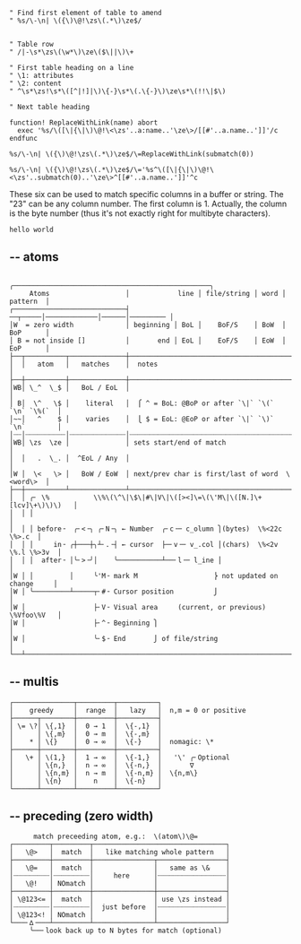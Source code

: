 
```
" Find first element of table to amend
" %s/\-\n| \({\)\@!\zs\(.*\)\ze$/


" Table row
" /|-\s*\zs\(\w*\)\ze\($\||\)\+

" First table heading on a line
" \1: attributes
" \2: content
" ^\s*\zs!\s*\([^|!]|\)\{-}\s*\(.\{-}\)\ze\s*\(!!\|$\)

" Next table heading

function! ReplaceWithLink(name) abort
  exec '%s/\([\|{\|\)\@!\<\zs'..a:name..'\ze\>/[[#'..a.name..']]'/c
endfunc

%s/\-\n| \({\)\@!\zs\(.*\)\ze$/\=ReplaceWithLink(submatch(0))

%s/\-\n| \({\)\@!\zs\(.*\)\ze$/\='%s^\([\|{\|\)\@!\<\zs'..submatch(0)..'\ze\>^[[#'..a.name..']]'^c

```

These six can be used to match specific columns in a buffer or string.
The "23" can be any column number.  The first column is 1.  Actually,
the column is the byte number (thus it's not exactly right for
multibyte characters).

`hello world`

## -- atoms

                                 ╭─────────────────────────────────────────────────╮
         Atoms                   │            line │ file/string │ word │ pattern  │
    ┌────────────────────────────┤         ──┬─────│─────────────│──────│───────── │
    │W  = zero width             │ beginning │ BoL │    BoF/S    │ BoW  │ BoP      │
    │ B = not inside []          │       end │ EoL │    EoF/S    │ EoW  │ EoP      │
    ├──┬──────────┬──────────────┼─────────────────────────────────────────────────┤
    │  │   atom   │   matches    │  notes                                          │
    ├──┼──────────┼──────────────┼─────────────────────────────────────────────────┤
    │WB│ \_^  \_$ │   BoL / EoL  │                                                 │
    │ B│  \^   \$ │    literal   │  ⎧ ^ = BoL: @BoP or after `\|` `\(` `\n` `\%(`  │
    │~~│   ^    $ │    varies    │  ⎩ $ = EoL: @EoP or after `\|` `\)` `\n`        │
    │┈┈│┈┈┈┈┈┈┈┈┈┈│┈┈┈┈┈┈┈┈┈┈┈┈┈┈│┈┈┈┈┈┈┈┈┈┈┈┈┈┈┈┈┈┈┈┈┈┈┈┈┈┈┈┈┈┈┈┈┈┈┈┈┈┈┈┈┈┈┈┈┈┈┈┈┈│
    │WB│ \zs  \ze │              │ sets start/end of match                         │
    │  │   .  \_. │  ^EoL / Any  │                                                 │
    │W │  \<   \> │   BoW / EoW  │ next/prev char is first/last of word  \<word\>  │
    ├──┼──────────┴──────────────┴─────────────────────────────────────────────────┤
    │  │ ╭╴ \%           \\%\(\^\|\$\|#\|V\|\([><]\=\(\'M\|\([N.]\+[lcv]\+\)\)\)   │
    │  │ │                                                                         │
    │  │ │ before╶  ╭╴<╶╮ ╭╴N╶╮ ← Number  ╭╴c╶─ c̲olumn ⎫(bytes)  \%<22c     \%>.c  │
    │  │ │     in╶ ╭┼───┼╮┴╴.╶┤ ← cursor  ├─╴v╶─ v̲.col ⎪(chars)  \%<2v \%.l \%>3v  │
    │  │ │  after╶ │╰╴>╶╯│    ╰───────────┴──╴l╶─ l̲ine ⎪                           │
    │W │ │         │     ╰'M╶ mark M                   ⎬ not updated on change     │
    │W │ ╰─────────┴─────┬╴#╶ Cursor position          ⎭                           │
    │W │                 ├╴V╶ Visual area     (current, or previous)   \%Vfoo\%V   │
    │W │                 ├╴^╶ Beginning ⎫                                          │
    │W │                 ╰╴$╶ End       ⎭ of file/string                           │
    └──┴───────────────────────────────────────────────────────────────────────────┘


## -- multis

    ┌───────────────┬─────────┬──────────┐ 
    │    greedy     │  range  │   lazy   │  n,m = 0 or positive
    ├──────┬────────┼─────────┼──────────┤                        
    │ \= \?│ \{,1}  │  0 → 1  │  \{-,1}  │ 
    │      │ \{,m}  │  0 → m  │  \{-,m}  │                        
    │    * │ \{}    │  0 → ∞  │  \{-}    │  nomagic: \*
    ├──────┼────────┼─────────┼──────────┤                        
    │   \+ │ \(1,}  │  1 → ∞  │  \{-1,}  │   '\' ╭╴Optional 
    │      │ \{n,}  │  n → ∞  │  \{-n,}  │       ∇                
    │      │ \{n,m} │  n → m  │  \{-n,m} │  \{n,m\}               
    │      │ \{n}   │    n    │  \{-n}   │ 
    └──────┴────────┴─────────┴──────────┘ 

## -- preceding (zero width)

          match preceeding atom, e.g.:  \(atom\)\@=
    ┌─────────┬─────────┬─────────────────────────────────┐ 
    │   \@>   │  match  │   like matching whole pattern   │
    ├─────────┼─────────┼───────────────┬─────────────────┤ 
    │   \@=   │  match  │               │   same as \&    │
    │┈┈┈┈┈┈┈┈┈│┈┈┈┈┈┈┈┈┈│     here      │┈┈┈┈┈┈┈┈┈┈┈┈┈┈┈┈┈│ 
    │   \@!   │ NOmatch │               │                 │
    ├─────────┼─────────┼───────────────┼─────────────────┤ 
    │ \@123<= │  match  │               │ use \zs instead │
    │┈┈┈┈┈┈┈┈┈│┈┈┈┈┈┈┈┈┈│  just before  │┈┈┈┈┈┈┈┈┈┈┈┈┈┈┈┈┈│ 
    │ \@123<! │ NOmatch │               │                 │
    └───╴∆╶───┴─────────┴───────────────┴─────────────────┘ 
         ╰──╴look back up to N bytes for match (optional)
 

